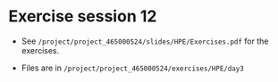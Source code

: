 # Exercise session 12

-   See `/project/project_465000524/slides/HPE/Exercises.pdf` for the exercises.

-   Files are in 
    `/project/project_465000524/exercises/HPE/day3`

